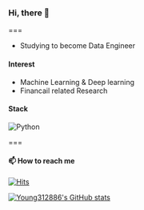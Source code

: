 ### Hi, there 👋

===
* Studying to become Data Engineer
#### Interest 
* Machine Learning & Deep learning 
* Financail related Research


<!--
**Young312886/Young312886** is a ✨ _special_ ✨ repository because its `README.md` (this file) appears on your GitHub profile.



Here are some ideas to get you started:

- 🔭 I’m currently working on ...
- 🌱 I’m currently learning ...
- 👯 I’m looking to collaborate on ...
- 🤔 I’m looking for help with ...
- 💬 Ask me about ...
- 📫 How to reach me: ...
- 😄 Pronouns: ...
- ⚡ Fun fact: ...
-->

#### Stack
<img alt="Python" src ="https://img.shields.io/badge/Python-3776AB.svg?&style=for-the-badge&logo=Python&logoColor=white"/>

===

#### 📫 How to reach me


<div align=left>
  
[![Hits](https://hits.seeyoufarm.com/api/count/incr/badge.svg?url=https%3A%2F%2Fgithub.com%2FYoung312886&count_bg=%2379C83D&title_bg=%23555555&icon=github.svg&icon_color=%23E7E7E7&title=Hits&edge_flat=false)](https://hits.seeyoufarm.com)
  
</div>

[![Young312886's GitHub stats](https://github-readme-stats.vercel.app/api?username=Young312886)](https://github.com/anuraghazra/github-readme-stats)

